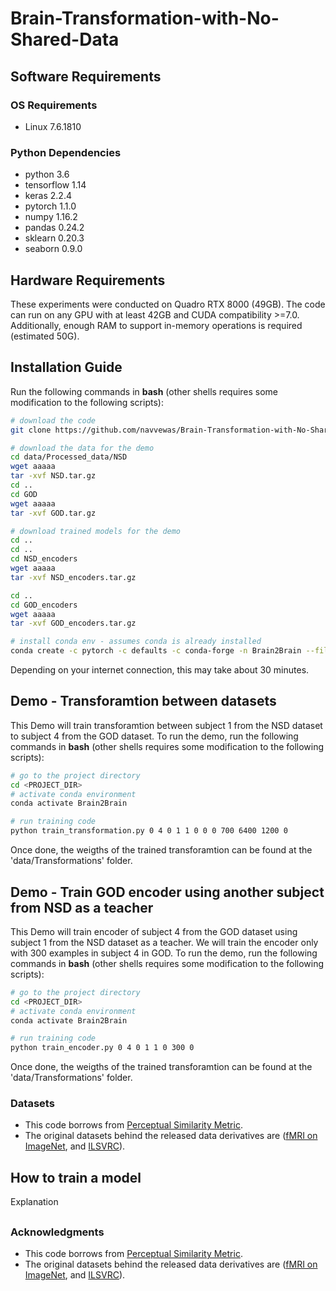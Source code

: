 # Brain-Transformation-with-No-Shared-Data


## Software Requirements
### OS Requirements
* Linux 7.6.1810

### Python Dependencies
* python 3.6
* tensorflow 1.14
* keras 2.2.4
* pytorch 1.1.0
* numpy 1.16.2
* pandas 0.24.2
* sklearn 0.20.3
* seaborn 0.9.0

## Hardware Requirements
These experiments were conducted on Quadro RTX 8000 (49GB). The code can run on any GPU with at least 42GB and CUDA
compatibility >=7.0.
Additionally, enough RAM to support in-memory operations is required (estimated 50G).

## Installation Guide
Run the following commands in **bash** (other shells requires some modification to the following scripts):
```bash
# download the code
git clone https://github.com/navvewas/Brain-Transformation-with-No-Shared-Data.git

# download the data for the demo
cd data/Processed_data/NSD
wget aaaaa
tar -xvf NSD.tar.gz
cd ..
cd GOD
wget aaaaa
tar -xvf GOD.tar.gz

# download trained models for the demo
cd ..
cd ..
cd NSD_encoders
wget aaaaa
tar -xvf NSD_encoders.tar.gz

cd ..
cd GOD_encoders
wget aaaaa
tar -xvf GOD_encoders.tar.gz

# install conda env - assumes conda is already installed
conda create -c pytorch -c defaults -c conda-forge -n Brain2Brain --file env.yml
```
Depending on your internet connection, this may take about 30 minutes.



## Demo - Transforamtion between datasets
This Demo will train transforamtion between subject 1 from the NSD dataset to subject 4 from the GOD dataset.
 To run the demo, run the following commands in **bash** (other shells requires some modification to the following scripts):
```bash
# go to the project directory
cd <PROJECT_DIR>
# activate conda environment
conda activate Brain2Brain

# run training code
python train_transformation.py 0 4 0 1 1 0 0 0 700 6400 1200 0

```
Once done, the weigths of the trained transforamtion can be found at the 'data/Transformations' folder.

## Demo - Train GOD encoder using another subject from NSD as a teacher

This Demo will train encoder of subject 4 from the GOD dataset using subject 1 from the NSD dataset as a teacher. We will train the encoder only with 300 examples in subject 4 in GOD.
 To run the demo, run the following commands in **bash** (other shells requires some modification to the following scripts):
```bash
# go to the project directory
cd <PROJECT_DIR>
# activate conda environment
conda activate Brain2Brain

# run training code
python train_encoder.py 0 4 0 1 1 0 300 0
```
Once done, the weigths of the trained transforamtion can be found at the 'data/Transformations' folder.


### Datasets
- This code borrows from [Perceptual Similarity Metric](https://github.com/richzhang/PerceptualSimilarity).
- The original datasets behind the released data derivatives are ([fMRI on ImageNet](https://openneuro.org/datasets/ds001246/versions/1.0.1), and [ILSVRC](https://image-net.org/challenges/LSVRC/index.php)).

## How to train a model
Explanation


##
### Acknowledgments
- This code borrows from [Perceptual Similarity Metric](https://github.com/richzhang/PerceptualSimilarity).
- The original datasets behind the released data derivatives are ([fMRI on ImageNet](https://openneuro.org/datasets/ds001246/versions/1.0.1), and [ILSVRC](https://image-net.org/challenges/LSVRC/index.php)).
##
